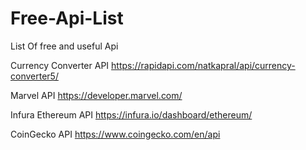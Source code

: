 # Free-Api-List
List Of free and useful Api

Currency Converter API
https://rapidapi.com/natkapral/api/currency-converter5/

Marvel API
https://developer.marvel.com/

Infura Ethereum API
https://infura.io/dashboard/ethereum/

CoinGecko API
https://www.coingecko.com/en/api

